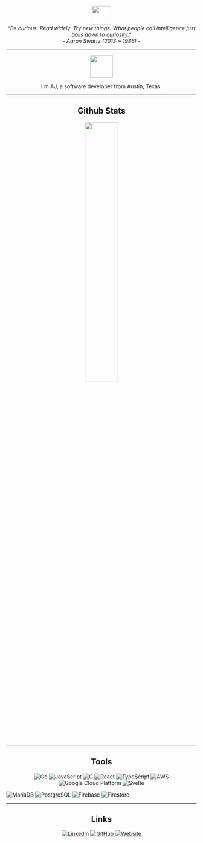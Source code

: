 <p align="center">
  <img src="https://media.giphy.com/media/mGcNjsfWAjY5AEZNw6/giphy.gif" width="50">
  <br>
  <i>“Be curious. Read widely. Try new things. What people call intelligence just boils down to curiosity.”</i>
  <br>
  <i>- Aaron Swartz (2013 ~ 1986) -</i>
</p>

---


<p align="center">
  <a href="https://ajtbrown.com/">
    <img width="60" height="60" src="https://avatars0.githubusercontent.com/u/1680273?s=460&u=4471b74deb9973096418a93960c664c5ea3bd159&v=4" />
  </a>
</p>

<p align="center">
  I'm AJ, a software developer from Austin, Texas.
</p>

---

<h2 align="center">Github Stats</h2>

<p align="center">
  <a href="https://github.com/AJ-Brown-InTech/github-readme-stats">
    <img align="center" width="42%" src="https://github-readme-stats.vercel.app/api/top-langs/?username=AJ-Brown-InTech&layout=compact&theme=tokyonight" />
  </a>
</p>

---

<h2 align="center">Tools</h2>

<p align="center">
  

<img src="https://img.shields.io/badge/Golang-61DAFB?logo=go&logoColor=white&style=for-the-badge" alt="Go"/>
<img src="https://img.shields.io/badge/JavaScript-F7DF1E?logo=javascript&logoColor=black&style=for-the-badge" alt="JavaScript"/>
<img src="https://img.shields.io/badge/C-E7E7E7?logo=C&logoColor=white&style=for-the-badge" alt="C"/>
<img src="https://img.shields.io/badge/React-61DAFB?logo=react&logoColor=black&style=for-the-badge" alt="React"/>
<img src="https://img.shields.io/badge/TypeScript-3178C6?logo=typescript&logoColor=white&style=for-the-badge" alt="TypeScript"/>
<img src="https://img.shields.io/badge/AWS-232F3E?logo=amazon-aws&logoColor=white&style=for-the-badge" alt="AWS"/>
<img src="https://img.shields.io/badge/Google_Cloud-4285F4?logo=google-cloud&logoColor=white&style=for-the-badge" alt="Google Cloud Platform"/>
<img src="https://img.shields.io/badge/Svelte-FF3E00?logo=svelte&logoColor=white&style=for-the-badge" alt="Svelte"/>

![MariaDB](https://img.shields.io/badge/MariaDB-003545?logo=mariadb&logoColor=white&style=for-the-badge)
![PostgreSQL](https://img.shields.io/badge/PostgreSQL-336791?logo=postgresql&logoColor=white&style=for-the-badge)
![Firebase](https://img.shields.io/badge/Firebase-FFCA28?logo=firebase&logoColor=black&style=for-the-badge)
![Firestore](https://img.shields.io/badge/Cloud%20Firestore-FFCA28?logo=firebase&logoColor=black&style=for-the-badge)

</p>

---

<h2 align="center">Links</h2>

<p align="center">
  <a href="https://www.linkedin.com/in/ajtbrown/">
    <img src="https://img.shields.io/badge/-linkedin-0073B1?style=flat-square" alt="LinkedIn"/>
  </a>
  <a href="https://github.com/AJ-Brown-InTech">
    <img src="https://img.shields.io/badge/-github-000000?style=flat-square" alt="GitHub"/>
  </a>
    <a href="http://ajtbrown.com/">
    <img src="https://img.shields.io/badge/-website-FFB6C1?style=flat-square" alt="Website"/>
  </a>
</p>
